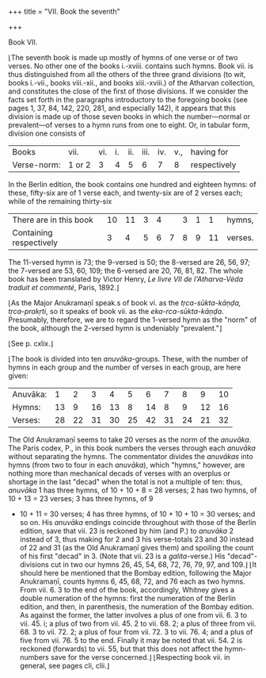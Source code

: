 +++
title = "VII. Book the seventh"

+++




Book VII.

⌊The seventh book is made up mostly of hymns of one verse or of two
verses. No other one of the books i.-xviii. contains such hymns. Book
vii. is thus distinguished from all the others of the three grand
divisions (to wit, books i.-vii., books viii.-xii., and books
xiii.-xviii.) of the Atharvan collection, and constitutes the close of
the first of those divisions. If we consider the facts set forth in the
paragraphs introductory to the foregoing books (see pages 1, 37, 84,
142, 220, 281, and especially 142), it appears that this division is
made up of those seven books in which the number—normal or prevalent—of
verses to a hymn runs from one to eight. Or, in tabular form, division
one consists of

|             |        |      |     |      |       |      |     |              |
|-------------|--------|------|-----|------|-------|------|-----|--------------|
| Books       | vii\.  | vi\. | i\. | ii\. | iii\. | iv\. | v., | having for   |
| Verse-norm: | 1 or 2 | 3    | 4   | 5    | 6     | 7    | 8   | respectively |

In the Berlin edition, the book contains one hundred and eighteen hymns:
of these, fifty-six are of 1 verse each, and twenty-six are of 2 verses
each; while of the remaining thirty-six

|                         |     |     |     |     |     |     |     |     |         |
|-------------------------|-----|-----|-----|-----|-----|-----|-----|-----|---------|
| There are in this book  | 10  | 11  | 3   | 4   |     | 3   | 1   | 1   | hymns,  |
| Containing respectively | 3   | 4   | 5   | 6   | 7   | 8   | 9   | 11  | verses. |

The 11-versed hymn is 73; the 9-versed is 50; the 8-versed are 26, 56,
97; the 7-versed are 53, 60, 109; the 6-versed are 20, 76, 81, 82. The
whole book has been translated by Victor Henry, *Le livre VII de
l'Atharva-Véda traduit et commenté*, Paris, 1892.⌋

⌊As the Major Anukramaṇī speak.s of book vi. as the *tṛca-sūkta-kāṇḍa,
tṛca-prakṛti*, so it speaks of book vii. as the *eka-rca-sūkta-kāṇḍa*.
Presumably, therefore, we are to regard the 1-versed hymn as the "norm"
of the book, although the 2-versed hymn is undeniably "prevalent."⌋

⌊See p. cxlix.⌋

⌊The book is divided into ten *anuvāka*-groups. These, with the number
of hymns in each group and the number of verses in each group, are here
given:

|          |     |     |     |     |     |     |     |     |     |     |
|----------|-----|-----|-----|-----|-----|-----|-----|-----|-----|-----|
| Anuvāka: | 1   | 2   | 3   | 4   | 5   | 6   | 7   | 8   | 9   | 10  |
| Hymns:   | 13  | 9   | 16  | 13  | 8   | 14  | 8   | 9   | 12  | 16  |
| Verses:  | 28  | 22  | 31  | 30  | 25  | 42  | 31  | 24  | 21  | 32  |

The Old Anukramaṇī seems to take 20 verses as the norm of the *anuvāka*.
The Paris codex, P., in this book numbers the verses through each
*anuvāka* without separating the hymns. The commentator divides the
*anuvākas* into hymns (from two to four in each *anuvāka*), which
"hymns," however, are nothing more than mechanical decads of verses with
an overplus or shortage in the last "decad" when the total is not a
multiple of ten: thus, *anuvāka* 1 has three hymns, of 10 + 10 + 8 = 28
verses; 2 has two hymns, of 10 + 13 = 23 verses; 3 has three hymns, of 9
+ 10 + 11 = 30 verses; 4 has three hymns, of 10 + 10 + 10 = 30 verses;
and so on. His *anuvāka* endings coincide throughout with those of the
Berlin edition, save that vii. 23 is reckoned by him (and P.) to
*anuvāka* 2 instead of 3, thus making for 2 and 3 his verse-totals 23
and 30 instead of 22 and 31 (as the Old Anukramaṇī gives them) and
spoiling the count of his first "decad" in 3. (Note that vii. 23 is a
*galita*-verse.) His "decad"-divisions cut in two our hymns 26, 45, 54,
68, 72, 76, 79, 97, and 109.⌋ ⌊It should here be mentioned that the
Bombay edition, following the Major Anukramaṇī, counts hymns 6, 45, 68,
72, and 76 each as two hymns. From vii. 6. 3 to the end of the book,
accordingly, Whitney gives a double numeration of the hymns: first the
numeration of the Berlin edition, and then, in parenthesis, the
numeration of the Bombay edition. As against the former, the latter
involves a plus of one from vii. 6. 3 to vii. 45. i; a plus of two from
vii. 45. 2 to vii. 68. 2; a plus of three from vii. 68. 3 to vii. 72. 2;
a plus of four from vii. 72. 3 to vii. 76. 4; and a plus of five from
vii. 76. 5 to the end. Finally it may be noted that vii. 54. 2 is
reckoned (forwards) to vii. 55, but that this does not affect the
hymn-numbers save for the verse concerned.⌋ ⌊Respecting book vii. in
general, see pages cli, clii.⌋

  

